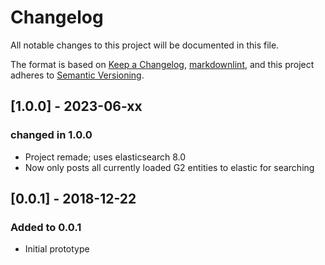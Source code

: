 # Changelog

All notable changes to this project will be documented in this file.

The format is based on [Keep a Changelog](https://keepachangelog.com/en/1.0.0/),
[markdownlint](https://dlaa.me/markdownlint/),
and this project adheres to [Semantic Versioning](https://semver.org/spec/v2.0.0.html).

## [1.0.0] - 2023-06-xx

### changed in 1.0.0

- Project remade; uses elasticsearch 8.0
- Now only posts all currently loaded G2 entities to elastic for searching

## [0.0.1] - 2018-12-22

### Added to 0.0.1

- Initial prototype
